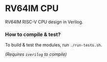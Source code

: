 # RV64IM CPU
RV64IM RISC-V CPU design in Verilog.

### How to compile & test?
To build & test the modules, run `./run-tests.sh`.

*(Requires `iverilog` to compile)*
